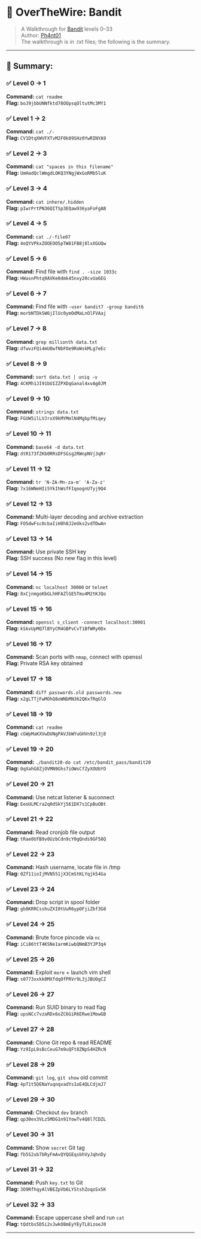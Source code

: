 # 🔐 OverTheWire: Bandit
> A Walkthrough for [Bandit](https://overthewire.org/wargames/bandit/) levels 0–33  
> Author: [Ph4nt01](https://github.com/Ph4nt01)  
> The walkthrough is in .txt files; the following is the summary. 

---

## 🧭 Summary:

### ✅ Level 0 → 1
**Command:** `cat readme`  
**Flag:** `boJ9jbbUNNfktd78OOpsqOltutMc3MY1`

### ✅ Level 1 → 2
**Command:** `cat ./-`  
**Flag:** `CV1DtqXWVFXTvM2F0k09SHz0YwRINYA9`

### ✅ Level 2 → 3
**Command:** `cat "spaces in this filename"`  
**Flag:** `UmHadQclWmgdLOKQ3YNgjWxGoRMb5luK`

### ✅ Level 3 → 4
**Command:** `cat inhere/.hidden`  
**Flag:** `pIwrPrtPN36QITSp3EQaw936yaFoFgAB`

### ✅ Level 4 → 5
**Command:** `cat ./-file07`  
**Flag:** `4oQYVPkxZOOEOO5pTW81FB8j8lxXGUQw`

### ✅ Level 5 → 6
**Command:** Find file with `find . -size 1033c`  
**Flag:** `HWasnPhtq9AVKe0dmk45nxy20cvUa6EG`

### ✅ Level 6 → 7
**Command:** Find file with `-user bandit7 -group bandit6`  
**Flag:** `morbNTDkSW6jIlUc0ymOdMaLnOlFVAaj`

### ✅ Level 7 → 8
**Command:** `grep millionth data.txt`  
**Flag:** `dfwvzFQi4mU0wfNbFOe9RoWskMLg7eEc`

### ✅ Level 8 → 9
**Command:** `sort data.txt | uniq -u`  
**Flag:** `4CKMh1JI91bUIZZPXDqGanal4xvAg0JM`

### ✅ Level 9 → 10
**Command:** `strings data.txt`  
**Flag:** `FGUW5ilLVJrxX9kMYMmlN4MgbpfMiqey`

### ✅ Level 10 → 11
**Command:** `base64 -d data.txt`  
**Flag:** `dtR173fZKb0RRsDFSGsg2RWnpNVj3qRr`

### ✅ Level 11 → 12
**Command:** `tr 'N-ZA-Mn-za-m' 'A-Za-z'`  
**Flag:** `7x16WNeHIi5YkIhWsfFIqoognUTyj9Q4`

### ✅ Level 12 → 13
**Command:** Multi-layer decoding and archive extraction  
**Flag:** `FO5dwFsc0cbaIiH0h8J2eUks2vdTDwAn`

### ✅ Level 13 → 14
**Command:** Use private SSH key  
**Flag:** SSH success (No new flag in this level)

### ✅ Level 14 → 15
**Command:** `nc localhost 30000` or `telnet`  
**Flag:** `8xCjnmgoKbGLhHFAZlGE5Tmu4M2tKJQo`

### ✅ Level 15 → 16
**Command:** `openssl s_client -connect localhost:30001`  
**Flag:** `kSkvUpMQ7lBYyCM4GBPvCvT1BfWRy0Dx`

### ✅ Level 16 → 17
**Command:** Scan ports with `nmap`, connect with openssl  
**Flag:** Private RSA key obtained

### ✅ Level 17 → 18
**Command:** `diff passwords.old passwords.new`  
**Flag:** `x2gLTTjFwMOhQ8oWNbMN362QKxfRqGlO`

### ✅ Level 18 → 19
**Command:** `cat readme`  
**Flag:** `cGWpMaKXVwDUNgPAVJbWYuGHVn9zl3j8`

### ✅ Level 19 → 20
**Command:** `./bandit20-do cat /etc/bandit_pass/bandit20`  
**Flag:** `0qXahG8ZjOVMN9Ghs7iOWsCfZyXOUbYO`

### ✅ Level 20 → 21
**Command:** Use netcat listener & suconnect  
**Flag:** `EeoULMCra2q0dSkYj561DX7s1CpBuOBt`

### ✅ Level 21 → 22
**Command:** Read cronjob file output  
**Flag:** `tRae0UfB9v0UzbCdn9cY0gQnds9GF58Q`

### ✅ Level 22 → 23
**Command:** Hash username, locate file in /tmp  
**Flag:** `0Zf11ioIjMVN551jX3CmStKLYqjk54Ga`

### ✅ Level 23 → 24
**Command:** Drop script in spool folder  
**Flag:** `gb8KRRCsshuZXI0tUuR6ypOFjiZbf3G8`

### ✅ Level 24 → 25
**Command:** Brute force pincode via `nc`  
**Flag:** `iCi86ttT4KSNe1armKiwbQNmB3YJP3q4`

### ✅ Level 25 → 26
**Command:** Exploit `more` + launch vim shell  
**Flag:** `s0773xxkk0MXfdqOfPRVr9L3jJBUOgCZ`

### ✅ Level 26 → 27
**Command:** Run SUID binary to read flag  
**Flag:** `upsNCc7vzaRDx6oZC6GiR6ERwe1MowGB`

### ✅ Level 27 → 28
**Command:** Clone Git repo & read README  
**Flag:** `Yz9IpL0sBcCeuG7m9uQFt8ZNpS4HZRcN`

### ✅ Level 28 → 29
**Command:** `git log`, `git show` old commit  
**Flag:** `4pT1t5DENaYuqnqvadYs1oE4QLCdjmJ7`

### ✅ Level 29 → 30
**Command:** Checkout `dev` branch  
**Flag:** `qp30ex3VLz5MDG1n91YowTv4Q8l7CDZL`

### ✅ Level 30 → 31
**Command:** Show `secret` Git tag  
**Flag:** `fb5S2xb7bRyFmAvQYQGEqsbhVyJqhnDy`

### ✅ Level 31 → 32
**Command:** Push `key.txt` to Git  
**Flag:** `3O9RfhqyAlVBEZpVb6LYStshZoqoSx5K`

### ✅ Level 32 → 33
**Command:** Escape uppercase shell and run `cat`  
**Flag:** `tQdtbs5D5i2vJwkO8mEyYEyTL8izoeJ0`

---

